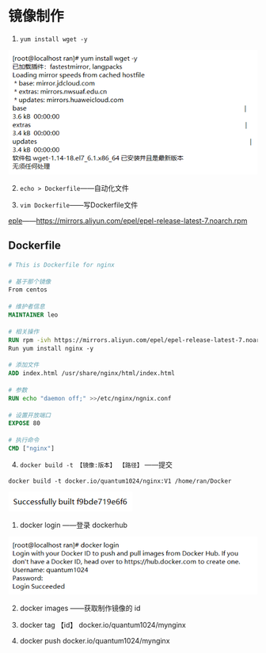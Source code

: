# 镜像制作

1. `yum install wget -y`

![1558783747877](镜像制作.assets/1558783747877.png)

2. `echo > Dockerfile`——自动化文件

3. `vim Dockerfile`——写Dockerfile文件

[eple](<https://opsx.alibaba.com/mirror>)——https://mirrors.aliyun.com/epel/epel-release-latest-7.noarch.rpm

## Dockerfile

```dockerfile
# This is Dockerfile for nginx

# 基于那个镜像
From centos

# 维护者信息
MAINTAINER leo

# 相关操作
RUN rpm -ivh https://mirrors.aliyun.com/epel/epel-release-latest-7.noarch.rpm
Run yum install nginx -y

# 添加文件
ADD index.html /usr/share/nginx/html/index.html

# 参数
RUN echo "daemon off;" >>/etc/nginx/ngnix.conf

# 设置开放端口
EXPOSE 80

# 执行命令
CMD ["nginx"]
```

4. `docker build -t 【镜像:版本】 【路径】` ——提交

`docker build -t docker.io/quantum1024/nginx:V1 /home/ran/Docker`

![1558787663474](镜像制作.assets/1558787663474.png)



1. docker login ——登录 dockerhub

![1558783057407](镜像制作.assets/1558783057407.png)

2. docker images ——获取制作镜像的 id

3. docker tag 【id】 docker.io/quantum1024/mynginx
4. docker push docker.io/quantum1024/mynginx

